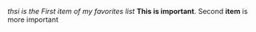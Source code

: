 _thsi is the First item of my favorites list_
__This is important__. Second **item** is more important
